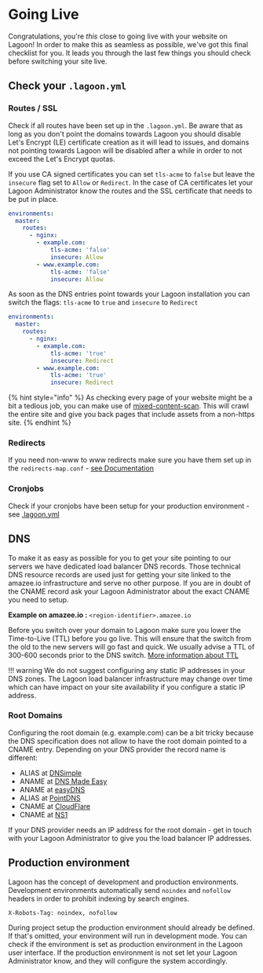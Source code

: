 # Going Live

Congratulations, you're _this_ close to going live with your website on Lagoon! In order to make this as seamless as possible, we've got this final checklist for you. It leads you through the last few things you should check before switching your site live.

## Check your `.lagoon.yml`

### Routes / SSL

Check if all routes have been set up in the `.lagoon.yml`. Be aware that as long as you don't point the domains towards Lagoon you should disable Let's Encrypt \(LE\) certificate creation as it will lead to issues, and domains not pointing towards Lagoon will be disabled after a while in order to not exceed the Let's Encrypt quotas.

If you use CA signed certificates you can set `tls-acme` to `false` but leave the `insecure` flag set to `Allow` or `Redirect`. In the case of CA certificates let your Lagoon Administrator know the routes and the SSL certificate that needs to be put in place.

```yaml
environments:
  master:
    routes:
      - nginx:
        - example.com:
            tls-acme: 'false'
            insecure: Allow
        - www.example.com:
            tls-acme: 'false'
            insecure: Allow
```

As soon as the DNS entries point towards your Lagoon installation you can switch the flags: `tls-acme` to `true` and `insecure` to `Redirect`

```yaml
environments:
  master:
    routes:
      - nginx:
        - example.com:
            tls-acme: 'true'
            insecure: Redirect
        - www.example.com:
            tls-acme: 'true'
            insecure: Redirect
```

{% hint style="info" %}
As checking every page of your website might be a bit a tedious job, you can make use of [mixed-content-scan](https://github.com/bramus/mixed-content-scan). This will crawl the entire site and give you back pages that include assets from a non-https site.
{% endhint %}

### Redirects

If you need non-www to www redirects make sure you have them set up in the `redirects-map.conf` - [see Documentation](https://github.com/AlannaBurke/lagoon/tree/3f1ab2ee09facee10abd8009345e30ef31e20189/docs/docker_images/nginx/README.md#redirects-mapconf)

### Cronjobs

Check if your cronjobs have been setup for your production environment - see [.lagoon.yml](https://github.com/AlannaBurke/lagoon/tree/3f1ab2ee09facee10abd8009345e30ef31e20189/docs/using-lagoon/lagoon_yml.md#environmentsnamecronjobs)

## DNS

To make it as easy as possible for you to get your site pointing to our servers we have dedicated load balancer DNS records. Those technical DNS resource records are used just for getting your site linked to the amazee.io infrastructure and serve no other purpose. If you are in doubt of the CNAME record ask your Lagoon Administrator about the exact CNAME you need to setup.

**Example on amazee.io :** `<region-identifier>.amazee.io`

Before you switch over your domain to Lagoon make sure you lower the Time-to-Live \(TTL\) before you go live. This will ensure that the switch from the old to the new servers will go fast and quick. We usually advise a TTL of 300-600 seconds prior to the DNS switch. [More information about TTL](https://en.wikipedia.org/wiki/Time_to_live#DNS_records)

!!! warning We do not suggest configuring any static IP addresses in your DNS zones. The Lagoon load balancer infrastructure may change over time which can have impact on your site availability if you configure a static IP address.

### Root Domains

Configuring the root domain \(e.g. example.com\) can be a bit tricky because the DNS specification does not allow to have the root domain pointed to a CNAME entry. Depending on your DNS provider the record name is different:

* ALIAS at [DNSimple](https://dnsimple.com/)
* ANAME at [DNS Made Easy](http://www.dnsmadeeasy.com/)
* ANAME at [easyDNS](https://www.easydns.com/)
* ALIAS at [PointDNS](https://pointhq.com/)
* CNAME at [CloudFlare](https://www.cloudflare.com/)
* CNAME at [NS1](http://ns1.com)

If your DNS provider needs an IP address for the root domain - get in touch with your Lagoon Administrator to give you the load balancer IP addresses.

## Production environment

Lagoon has the concept of development and production environments. Development environments automatically send `noindex` and `nofollow` headers in order to prohibit indexing by search engines.

`X-Robots-Tag: noindex, nofollow`

During project setup the production environment should already be defined. If that's omitted, your environment will run in development mode. You can check if the environment is set as production environment in the Lagoon user interface. If the production environment is not set let your Lagoon Administrator know, and they will configure the system accordingly.

